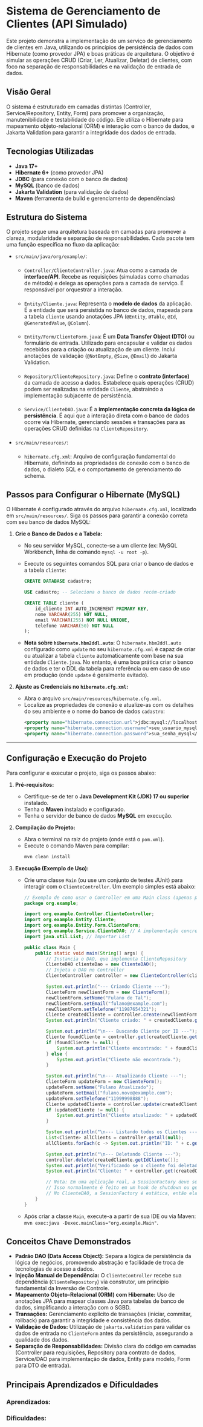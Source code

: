 #  Sistema de Gerenciamento de Clientes (API Simulado)

Este projeto demonstra a implementação de um serviço de gerenciamento de clientes em Java, utilizando os princípios de persistência de dados com Hibernate (como provedor JPA) e boas práticas de arquitetura. O objetivo é simular as operações CRUD (Criar, Ler, Atualizar, Deletar) de clientes, com foco na separação de responsabilidades e na validação de entrada de dados.

##  Visão Geral

O sistema é estruturado em camadas distintas (Controller, Service/Repository, Entity, Form) para promover a organização, manutenibilidade e testabilidade do código. Ele utiliza o Hibernate para mapeamento objeto-relacional (ORM) e interação com o banco de dados, e Jakarta Validation para garantir a integridade dos dados de entrada.

##  Tecnologias Utilizadas

* **Java 17+**
* **Hibernate 6+** (como provedor JPA)
* **JDBC** (para conexão com o banco de dados)
* **MySQL** (banco de dados)
* **Jakarta Validation** (para validação de dados)
* **Maven** (ferramenta de build e gerenciamento de dependências)

##  Estrutura do Sistema

O projeto segue uma arquitetura baseada em camadas para promover a clareza, modularidade e separação de responsabilidades. Cada pacote tem uma função específica no fluxo da aplicação:

* `src/main/java/org/example/`:
    ####
    * `Controller/ClienteController.java`: Atua como a camada de **interface/API**. Recebe as requisições (simuladas como chamadas de método) e delega as operações para a camada de serviço. É responsável por orquestrar a interação.
    #### 
    * `Entity/Cliente.java`: Representa o **modelo de dados** da aplicação. É a entidade que será persistida no banco de dados, mapeada para a tabela `cliente` usando anotações JPA (`@Entity`, `@Table`, `@Id`, `@GeneratedValue`, `@Column`).
    ####
    * `Entity/Form/ClienteForm.java`: É um **Data Transfer Object (DTO)** ou formulário de entrada. Utilizado para encapsular e validar os dados recebidos para a criação ou atualização de um cliente. Inclui anotações de validação (`@NotEmpty`, `@Size`, `@Email`) do Jakarta Validation.
   ####
   * `Repository/ClienteRepository.java`: Define o **contrato (interface)** da camada de acesso a dados. Estabelece quais operações (CRUD) podem ser realizadas na entidade `Cliente`, abstraindo a implementação subjacente de persistência.
    #### 
   * `Service/ClienteDAO.java`: É a **implementação concreta da lógica de persistência**. É aqui que a interação direta com o banco de dados ocorre via Hibernate, gerenciando sessões e transações para as operações CRUD definidas na `ClienteRepository`.
  ####  
* `src/main/resources/`:
   ####
    * `hibernate.cfg.xml`: Arquivo de configuração fundamental do Hibernate, definindo as propriedades de conexão com o banco de dados, o dialeto SQL e o comportamento de gerenciamento do schema.

##  Passos para Configurar o Hibernate (MySQL)

O Hibernate é configurado através do arquivo `hibernate.cfg.xml`, localizado em `src/main/resources/`. Siga os passos para garantir a conexão correta com seu banco de dados MySQL:

1.  **Crie o Banco de Dados e a Tabela:**
    * No seu servidor MySQL, conecte-se a um cliente (ex: MySQL Workbench, linha de comando `mysql -u root -p`).
    * Execute os seguintes comandos SQL para criar o banco de dados e a tabela `cliente`:

        ```sql
        CREATE DATABASE cadastro;

        USE cadastro; -- Seleciona o banco de dados recém-criado

        CREATE TABLE cliente (
            id_cliente INT AUTO_INCREMENT PRIMARY KEY,
            nome VARCHAR(255) NOT NULL,
            email VARCHAR(255) NOT NULL UNIQUE,
            telefone VARCHAR(50) NOT NULL
        );
        ```
    * **Nota sobre `hibernate.hbm2ddl.auto`**: O `hibernate.hbm2ddl.auto` configurado como `update` no seu `hibernate.cfg.xml` é capaz de criar ou atualizar a tabela `cliente` automaticamente com base na sua entidade `Cliente.java`. No entanto, é uma boa prática criar o banco de dados e ter o DDL da tabela para referência ou em caso de uso em produção (onde `update` é geralmente evitado).

2.  **Ajuste as Credenciais no `hibernate.cfg.xml`:**
    * Abra o arquivo `src/main/resources/hibernate.cfg.xml`.
    * Localize as propriedades de conexão e atualize-as com os detalhes do seu ambiente e o nome do banco de dados `cadastro`:
        ```xml
        <property name="hibernate.connection.url">jdbc:mysql://localhost:3306/cadastro?useTimezone=true&amp;serverTimezone=UTC</property>
        <property name="hibernate.connection.username">seu_usuario_mysql</property>
        <property name="hibernate.connection.password">sua_senha_mysql</property>
        ```

---

##  Configuração e Execução do Projeto

Para configurar e executar o projeto, siga os passos abaixo:

1.  **Pré-requisitos:**
    * Certifique-se de ter o **Java Development Kit (JDK) 17 ou superior** instalado.
    * Tenha o **Maven** instalado e configurado.
    * Tenha o servidor de banco de dados **MySQL** em execução.

2.  **Compilação do Projeto:**
    * Abra o terminal na raiz do projeto (onde está o `pom.xml`).
    * Execute o comando Maven para compilar:
        ```bash
        mvn clean install
        ```

3.  **Execução (Exemplo de Uso):**
    * Crie uma classe `Main` (ou use um conjunto de testes JUnit) para interagir com o `ClienteController`. Um exemplo simples está abaixo:
        ```java
        // Exemplo de como usar o Controller em uma Main class (apenas para demonstração)
        package org.example;

        import org.example.Controller.ClienteController;
        import org.example.Entity.Cliente;
        import org.example.Entity.Form.ClienteForm;
        import org.example.Service.ClienteDAO; // A implementação concreta
        import java.util.List; // Importar List

        public class Main {
            public static void main(String[] args) {
                // Instancia o DAO, que implementa ClienteRepository
                ClienteDAO clienteDao = new ClienteDAO();
                // Injeta o DAO no Controller
                ClienteController controller = new ClienteController(clienteDao);

                System.out.println("--- Criando Cliente ---");
                ClienteForm newClientForm = new ClienteForm();
                newClientForm.setNome("Fulano de Tal");
                newClientForm.setEmail("fulano@example.com");
                newClientForm.setTelefone("11987654321");
                Cliente createdCliente = controller.create(newClientForm);
                System.out.println("Cliente criado: " + createdCliente.getNome() + " (ID: " + createdCliente.getIdCliente() + ")");

                System.out.println("\n--- Buscando Cliente por ID ---");
                Cliente foundCliente = controller.get(createdCliente.getIdCliente());
                if (foundCliente != null) {
                    System.out.println("Cliente encontrado: " + foundCliente.getNome());
                } else {
                    System.out.println("Cliente não encontrado.");
                }

                System.out.println("\n--- Atualizando Cliente ---");
                ClienteForm updateForm = new ClienteForm();
                updateForm.setNome("Fulano Atualizado");
                updateForm.setEmail("fulano.novo@example.com");
                updateForm.setTelefone("11999998888");
                Cliente updatedCliente = controller.update(createdCliente.getIdCliente(), updateForm);
                if (updatedCliente != null) {
                    System.out.println("Cliente atualizado: " + updatedCliente.getNome());
                }

                System.out.println("\n--- Listando todos os Clientes ---");
                List<Cliente> allClients = controller.getAll(null);
                allClients.forEach(c -> System.out.println("ID: " + c.getIdCliente() + ", Nome: " + c.getNome()));

                System.out.println("\n--- Deletando Cliente ---");
                controller.delete(createdCliente.getIdCliente());
                System.out.println("Verificando se o cliente foi deletado...");
                System.out.println("Cliente: " + controller.get(createdCliente.getIdCliente()));

                // Nota: Em uma aplicação real, a SessionFactory deve ser fechada na finalização da aplicação.
                // Isso normalmente é feito em um hook de shutdown ou gerenciado por um container como Spring.
                // No ClienteDAO, a SessionFactory é estática, então ela persistirá enquanto a JVM estiver ativa.
            }
        }
        ```
    * Após criar a classe `Main`, execute-a a partir de sua IDE ou via Maven: `mvn exec:java -Dexec.mainClass="org.example.Main"`.

##  Conceitos Chave Demonstrados

* **Padrão DAO (Data Access Object):** Separa a lógica de persistência da lógica de negócios, promovendo abstração e facilidade de troca de tecnologias de acesso a dados.
* **Injeção Manual de Dependência:** O `ClienteController` recebe sua dependência (`ClienteRepository`) via construtor, um princípio fundamental da Inversão de Controle.
* **Mapeamento Objeto-Relacional (ORM) com Hibernate:** Uso de anotações JPA para mapear classes Java para tabelas de banco de dados, simplificando a interação com o SGBD.
* **Transações:** Gerenciamento explícito de transações (iniciar, commitar, rollback) para garantir a integridade e consistência dos dados.
* **Validação de Dados:** Utilização de `jakarta.validation` para validar os dados de entrada no `ClienteForm` antes da persistência, assegurando a qualidade dos dados.
* **Separação de Responsabilidades:** Divisão clara do código em camadas (Controller para requisições, Repository para contrato de dados, Service/DAO para implementação de dados, Entity para modelo, Form para DTO de entrada).




##  Principais Aprendizados e Dificuldades


### Aprendizados:


### Dificuldades:
